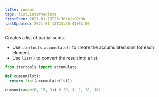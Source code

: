 ```yaml
---
title: cumsum
tags: list,intermediate
firstSeen: 2021-01-13T23:30:41+02:00
lastUpdated: 2021-01-13T23:30:41+02:00
---
```


Creates a list of partial sums.

- Use `itertools.accumulate()` to create the accumulated sum for each element.
- Use `list()` to convert the result into a list.

```py
from itertools import accumulate

def cumsum(lst):
  return list(accumulate(lst))
```

```py
cumsum(range(0, 15, 3)) # [0, 3, 9, 18, 30]
```
